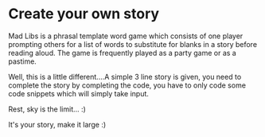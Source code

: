 # Create your own story

Mad Libs is a phrasal template word game which consists of one player prompting others for a list of words to substitute for blanks in a story before reading aloud. The game is frequently played as a party game or as a pastime.

Well, this is a little different....A simple 3 line story is given, you need to complete the story by completing the code, you have to only code some code snippets which will simply take input.

Rest, sky is the limit... :)

It's your story, make it large :)
